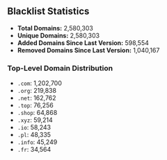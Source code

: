 ## Blacklist Statistics

- **Total Domains:** 2,580,303
- **Unique Domains:** 2,580,303
- **Added Domains Since Last Version:** 598,554
- **Removed Domains Since Last Version:** 1,040,167

### Top-Level Domain Distribution

-  `.com`: 1,202,700
-  `.org`: 219,838
-  `.net`: 162,762
-  `.top`: 76,256
-  `.shop`: 64,868
-  `.xyz`: 59,214
-  `.io`: 58,243
-  `.pl`: 48,335
-  `.info`: 45,249
-  `.fr`: 34,564
